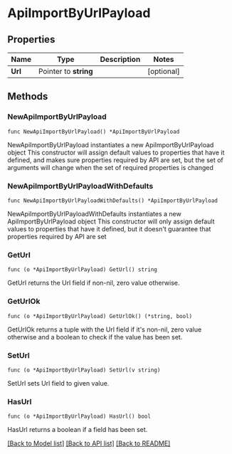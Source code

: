 # ApiImportByUrlPayload

## Properties

Name | Type | Description | Notes
------------ | ------------- | ------------- | -------------
**Url** | Pointer to **string** |  | [optional] 

## Methods

### NewApiImportByUrlPayload

`func NewApiImportByUrlPayload() *ApiImportByUrlPayload`

NewApiImportByUrlPayload instantiates a new ApiImportByUrlPayload object
This constructor will assign default values to properties that have it defined,
and makes sure properties required by API are set, but the set of arguments
will change when the set of required properties is changed

### NewApiImportByUrlPayloadWithDefaults

`func NewApiImportByUrlPayloadWithDefaults() *ApiImportByUrlPayload`

NewApiImportByUrlPayloadWithDefaults instantiates a new ApiImportByUrlPayload object
This constructor will only assign default values to properties that have it defined,
but it doesn't guarantee that properties required by API are set

### GetUrl

`func (o *ApiImportByUrlPayload) GetUrl() string`

GetUrl returns the Url field if non-nil, zero value otherwise.

### GetUrlOk

`func (o *ApiImportByUrlPayload) GetUrlOk() (*string, bool)`

GetUrlOk returns a tuple with the Url field if it's non-nil, zero value otherwise
and a boolean to check if the value has been set.

### SetUrl

`func (o *ApiImportByUrlPayload) SetUrl(v string)`

SetUrl sets Url field to given value.

### HasUrl

`func (o *ApiImportByUrlPayload) HasUrl() bool`

HasUrl returns a boolean if a field has been set.


[[Back to Model list]](../README.md#documentation-for-models) [[Back to API list]](../README.md#documentation-for-api-endpoints) [[Back to README]](../README.md)


